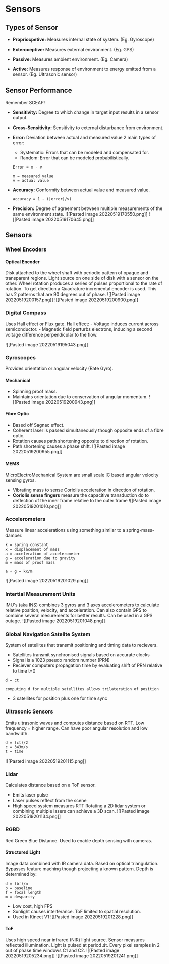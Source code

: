 # Sensors

## Types of Sensor
- **Propriocpetive:** Measures internal state of system. (Eg. Gyroscope)
- **Exteroceptive:** Measures external environment. (Eg. GPS)

- **Passive:** Measures ambient environment. (Eg. Camera)
- **Active:** Measures response of environment to energy emitted from a sensor. (Eg. Ultrasonic sensor)

## Sensor Performance
Remember SCEAP!
- **Sensitivity:** Degree to which change in target input results in a sensor output.
- **Cross-Sensitivity:** Sensitivity to external disturbance from environment.
- **Error:** Deviation between actual and measured value
	2 main types of error:
	- Systematic: Errors that can be modeled and compensated for.
	- Random: Error that can be modeled probabilistically.
	````
	Error = m - v

	m = measured value
	v = actual value
	````


- **Accuracy:** Conformity between actual value and measured value.
	````
	accuracy = 1 - (|error|/v)
	````
- **Precision:** Degree of agreement between multiple measurements of the same environment state.
	![[Pasted image 20220519170550.png]]
	![[Pasted image 20220519170645.png]]
	
## Sensors 
### Wheel Encoders
#### Optical Encoder
Disk attached to the wheel shaft with periodic pattern of opaque and transparent regions. Light source on one side of disk with a sensor on the other. Wheel rotation produces a series of pulses proportional to the rate of rotation. To get direction a Quadrature incremental encoder is used. This has 2 patterns that are 90 degrees out of phase.
![[Pasted image 20220519200157.png]]
![[Pasted image 20220519200900.png]]
	
### Digital Compass
Uses Hall effect or Flux gate. 
Hall effect:
	- Voltage induces current across semiconductor.
	- Magnetic field perturbs electrons, inducing a second voltage difference perpendicular to the flow.
	
![[Pasted image 20220519195043.png]]	 
	 

### Gyroscopes
Provides orientation or angular velocity (Rate Gyro).
#### Mechanical
- Spinning proof mass.
- Maintains orientation due to conservation of angular momentum.
![[Pasted image 20220519200943.png]]
#### Fibre Optic
- Based off Sagnac effect.
- Coherent laser is passed simultaneously though opposite ends of a fibre optic.
- Rotation causes path shortening opposite to direction of rotation.
- Path shortening causes a phase shift.
![[Pasted image 20220519200955.png]]
#### MEMS
MicroElectroMechanical System are small scale IC based angular velocity sensing gyros.
- Vibrating mass to sense Coriolis acceleration in direction of rotation.
- **Coriolis sense fingers** measure the capacitive transduction do to deflection of the inner frame relative to the outer frame
![[Pasted image 20220519201010.png]]
### Accelerometers
Measure linear accelerations using something similar to a spring-mass-damper.
````
k = spring constant
x = displacement of mass
a = acceleration of accelerometer
g = acceleration due to gravity
m = mass of proof mass

a + g = kx/m
````
![[Pasted image 20220519201029.png]]
### Intertial Measurement Units
IMU's (aka INS) combines 3 gyros and 3 axes accelerometers to calculate relative position, velocity, and acceleration. Can also contain GPS to combine several mesurements for better results. Can be used in a GPS outage.
![[Pasted image 20220519201048.png]]
### Global Navigation Satelite System
System of satellites that transmit positioning and timing data to recievers.
- Satellites transmit synchronised signals based on accurate clocks
- Signal is a 1023 pseudo random number (PRN)
- Reciever computers propagation time by evaluating shift of PRN  relative to time t=0
````
d = ct

computing d for multiple satellites allows trilateration of position
````
- 3 satellites for position plus one for time sync
### Ultrasonic Sensors
Emits ultrasonic waves and computes distance based on RTT. Low frequency = higher range. Can have poor angular resolution and low bandwidth.
````
d = (ct)/2
c = 343m/s
t = time
````
![[Pasted image 20220519201115.png]]
### Lidar
Calculates distance based on a ToF sensor. 
- Emits laser pulse
- Laser pulses reflect from the scene
- High speed system measures RTT
Rotating a 2D lidar system or combining multiple lasers can achieve a 3D scan.
![[Pasted image 20220519201134.png]]
### RGBD
Red Green Blue Distance. Used to enable depth sensing with cameras. 
#### Structured Light
Image data combined with IR camera data. Based on optical triangulation. Bypasses feature maching though projecting a known pattern. Depth is determined by:
````
d = (bf)/m
b = baseline
f = focal length
m = desparity
````
- Low cost, high FPS
- Sunlight causes interferance. ToF limited to spatial resolution.
- Used in Kinect V1
![[Pasted image 20220519201228.png]]
#### ToF
Uses high speed near infrared (NIR) light source. Sensor measures reflected illumination. Light is pulsed at period $\Delta$t. Every pixel samples in 2 out of phase time windows C1 and C2. 
![[Pasted image 20220519205234.png]]
![[Pasted image 20220519201241.png]]